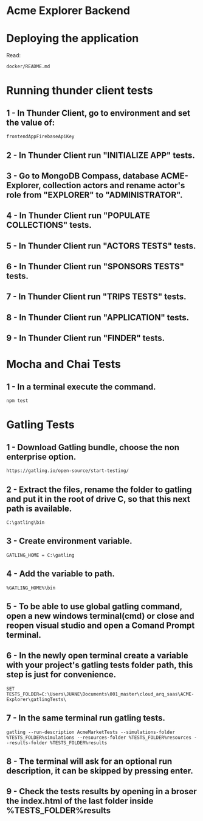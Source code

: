 # Acme Explorer Backend

# Deploying the application

Read:

```
docker/README.md
```

# Running thunder client tests

## 1 - In Thunder Client, go to environment and set the value of:

```
frontendAppFirebaseApiKey
```

## 2 - In Thunder Client run "INITIALIZE APP" tests.

## 3 - Go to MongoDB Compass, database ACME-Explorer, collection actors and rename actor's role from "EXPLORER" to "ADMINISTRATOR".

## 4 - In Thunder Client run "POPULATE COLLECTIONS" tests.

## 5 - In Thunder Client run "ACTORS TESTS" tests.

## 6 - In Thunder Client run "SPONSORS TESTS" tests.

## 7 - In Thunder Client run "TRIPS TESTS" tests.

## 8 - In Thunder Client run "APPLICATION" tests.

## 9 - In Thunder Client run "FINDER" tests.

#
# Mocha and Chai Tests

## 1 - In a terminal execute the command.

    npm test

#
# Gatling Tests

## 1 - Download Gatling bundle, choose the non enterprise option.

    https://gatling.io/open-source/start-testing/

## 2 - Extract the files, rename the folder to gatling and put it in the root of drive C, so that this next path is available.

    C:\gatling\bin

## 3 - Create environment variable.

    GATLING_HOME = C:\gatling

## 4 - Add the variable to path.
    
    %GATLING_HOME%\bin

## 5 - To be able to use global gatling command, open a new windows terminal(cmd) or close and reopen visual studio and open a Comand Prompt terminal.

## 6 - In the newly open terminal create a variable with your project's gatling tests folder path, this step is just for convenience.

    SET TESTS_FOLDER=C:\Users\JUANE\Documents\001_master\cloud_arq_saas\ACME-Explorer\gatlingTests\

## 7 - In the same terminal run gatling tests.
    
    gatling --run-description AcmeMarketTests --simulations-folder %TESTS_FOLDER%simulations --resources-folder %TESTS_FOLDER%resources --results-folder %TESTS_FOLDER%results

## 8 - The terminal will ask for an optional run description, it can be skipped by pressing enter.

## 9 - Check the tests results by opening in a broser the index.html of the last folder inside %TESTS_FOLDER%results